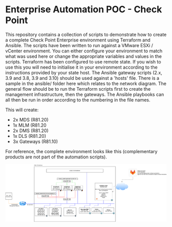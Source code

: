 # Enterprise Automation POC - Check Point

This repository contains a collection of scripts to demonstrate how to create a complete Check Point Enterprise environment using Terraform and Ansible.
The scripts have been written to run against a VMware ESXi / vCenter environment. You can either configure your environment to match what was used here or change the appropriate variables and values in the scripts.
Terraform has been configured to use remote state. If you wish to use this you will need to initialise it in your environment according to the instructions provided by your state host.
The Ansible gateway scripts (2.x, 3.9 and 3.8, 3.9 and 3.10) should be used against a 'hosts' file. There is a sample in the ansible/ folder here which relates to the network diagram. 
The general flow should be to run the Terraform scripts first to create the management infrastructure, then the gateways. The Ansible playbooks can all then be run in order according to the numbering in the file names.

This will create:
- 2x MDS (R81.20)
- 1x MLM (R81.20
- 2x DMS (R81.20)
- 1x DLS (R81.20)
- 3x Gateways (R81.10)

For reference, the complete environment looks like this (complementary products are not part of the automation scripts).

![alt text](https://github.com/checkpointsw-devsec/enterprise-automation-poc/raw/main/enterprise%20automation%20poc.drawio.png "Logical diagram")

